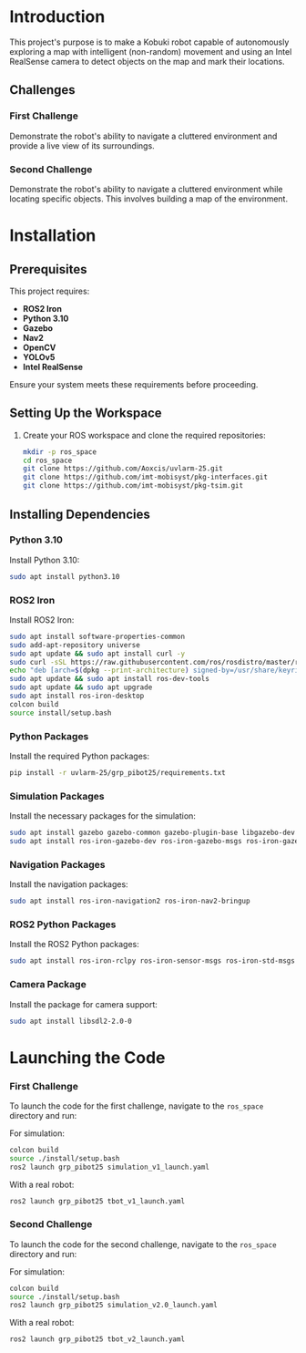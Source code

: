 
# Introduction

This project's purpose is to make a Kobuki robot capable of autonomously exploring a map with intelligent (non-random) movement and using an Intel RealSense camera to detect objects on the map and mark their locations.

## Challenges

### First Challenge

Demonstrate the robot's ability to navigate a cluttered environment and provide a live view of its surroundings.

### Second Challenge

Demonstrate the robot's ability to navigate a cluttered environment while locating specific objects. This involves building a map of the environment.

# Installation
<!-- 
## Automatic Installation

To automatically install all the necessary dependencies and clone the required repositories, run the provided `install.sh` script:
```bash
chmod +x install.sh
./install.sh
```

## Manual Installation -->
## Prerequisites

This project requires:

- **ROS2 Iron**
- **Python 3.10**
- **Gazebo**
- **Nav2**
- **OpenCV**
- **YOLOv5**
- **Intel RealSense**

Ensure your system meets these requirements before proceeding.

## Setting Up the Workspace

1. Create your ROS workspace and clone the required repositories:
   ```bash
   mkdir -p ros_space
   cd ros_space
   git clone https://github.com/Aoxcis/uvlarm-25.git
   git clone https://github.com/imt-mobisyst/pkg-interfaces.git
   git clone https://github.com/imt-mobisyst/pkg-tsim.git
   ```

## Installing Dependencies

### Python 3.10

Install Python 3.10:

```bash
sudo apt install python3.10
```

### ROS2 Iron

Install ROS2 Iron:

```bash
sudo apt install software-properties-common
sudo add-apt-repository universe
sudo apt update && sudo apt install curl -y
sudo curl -sSL https://raw.githubusercontent.com/ros/rosdistro/master/ros.key -o /usr/share/keyrings/ros-archive-keyring.gpg
echo "deb [arch=$(dpkg --print-architecture) signed-by=/usr/share/keyrings/ros-archive-keyring.gpg] http://packages.ros.org/ros2/ubuntu $(. /etc/os-release && echo $UBUNTU_CODENAME) main" | sudo tee /etc/apt/sources.list.d/ros2.list > /dev/null
sudo apt update && sudo apt install ros-dev-tools
sudo apt update && sudo apt upgrade
sudo apt install ros-iron-desktop
colcon build
source install/setup.bash
```

### Python Packages

Install the required Python packages:

```bash
pip install -r uvlarm-25/grp_pibot25/requirements.txt
```

### Simulation Packages

Install the necessary packages for the simulation:

```bash
sudo apt install gazebo gazebo-common gazebo-plugin-base libgazebo-dev libgazebo11:amd64
sudo apt install ros-iron-gazebo-dev ros-iron-gazebo-msgs ros-iron-gazebo-plugins ros-iron-gazebo-ros ros-iron-gazebo-ros-pkgs ros-iron-turtlebot3-gazebo
```

### Navigation Packages

Install the navigation packages:

```bash
sudo apt install ros-iron-navigation2 ros-iron-nav2-bringup
```

### ROS2 Python Packages

Install the ROS2 Python packages:

```bash
sudo apt install ros-iron-rclpy ros-iron-sensor-msgs ros-iron-std-msgs ros-iron-cv-bridge
```

### Camera Package

Install the package for camera support:

```bash
sudo apt install libsdl2-2.0-0
```

# Launching the Code

### First Challenge

To launch the code for the first challenge, navigate to the `ros_space` directory and run:

For simulation:

```bash
colcon build
source ./install/setup.bash
ros2 launch grp_pibot25 simulation_v1_launch.yaml
```

With a real robot:

```bash
ros2 launch grp_pibot25 tbot_v1_launch.yaml
```

### Second Challenge

To launch the code for the second challenge, navigate to the `ros_space` directory and run:

For simulation:

```bash
colcon build
source ./install/setup.bash
ros2 launch grp_pibot25 simulation_v2.0_launch.yaml
```

With a real robot:

```bash
ros2 launch grp_pibot25 tbot_v2_launch.yaml
```